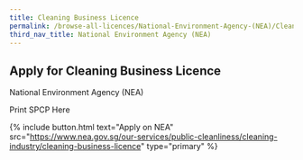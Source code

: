 ```yaml
---
title: Cleaning Business Licence
permalink: /browse-all-licences/National-Environment-Agency-(NEA)/Cleaning-Business-Licence
third_nav_title: National Environment Agency (NEA)
---
```


## Apply for Cleaning Business Licence

National Environment Agency (NEA)

Print SPCP Here

{% include button.html text="Apply on NEA" src="https://www.nea.gov.sg/our-services/public-cleanliness/cleaning-industry/cleaning-business-licence" type="primary" %}
